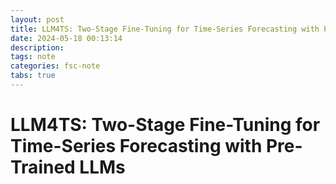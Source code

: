 ```yaml
---
layout: post
title: LLM4TS: Two-Stage Fine-Tuning for Time-Series Forecasting with Pre-Trained LLMs
date: 2024-05-18 00:13:14
description: 
tags: note
categories: fsc-note
tabs: true
---
```


# LLM4TS: Two-Stage Fine-Tuning for Time-Series Forecasting with Pre-Trained LLMs

<!-- 这里我主要说明一下**Method**：

![整体架构](./pic/llm4ts/structure.jpg)

## Time-Series Alignment
对时间序列数据进行自回归处理，分析输入和输出之间的关系。


### Instance Normalization
针对整个数据实例进行归一化处理，是数据预处理的一部分。

### Time-Series Tokenization
通过通道独立策略加上patching处理，这是一种非常典型的数据处理方法。
![时间序列Tokenization示意图](./pic/llm4ts/patch.jpg)

### Three Encodings for Patched Time-Series Data

- **Token嵌入层**：使用一维卷积基层作为token嵌入层。
- **位置层**：使用可训练的查找表标识每个patch的位置。
- **时间嵌入层**：实现双级聚合。
  - 首先，为每个时间属性（如秒、分钟等）使用一个可训练的查找表，将每个属性映射到一个高维空间中，然后将这些映射求和，形成一个统一的时间嵌入表示。
  - 每个patch可能包含多个时间戳，采用池化方法来提取最终的时间嵌入，通常使用片段中的第一个时间戳作为整个片段的代表。

### Partial Freezing and Tunable Layers
冻结模型的某些部分，同时保留部分层为可训练状态，以优化模型性能。
- **Layer Normalization Tuning**
- **Low-Rank Adaptation (LoRA)**


## Forecasting Fine-Tuning Strategy
采用initial linear probing followed by full fine-tuning (LP-FT)策略，这一策略的优越性在于其双阶段方法：
- 首先优化输出层，以最小化微调中的调整量（保留特征提取器在OOD（Out-Of-Distribution）场景中的有效性）。
- 然后进行全面的微调，以使模型适应特定任务（提高ID（In-Distribution）精度）。 -->
